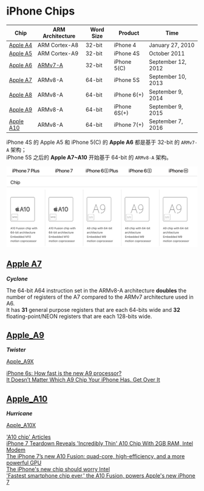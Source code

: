 # iPhone Chips

Chip             | ARM Architecture | Word Size | Product        | Time
-------------|-----------------------|--------------|--------------|------
[Apple A4](https://en.wikipedia.org/wiki/Apple_A4)   | ARM Cortex-A8      | 32-bit          | iPhone 4      | January 27, 2010
[Apple A5](https://en.wikipedia.org/wiki/Apple_A5)   | ARM Cortex-A9      | 32-bit          | iPhone 4S    | October 2011
[Apple A6](https://en.wikipedia.org/wiki/Apple_A6)   | [ARMv7-A](https://en.wikipedia.org/wiki/ARM_Cortex-A15_MPCore)                  | 32-bit          | iPhone 5(C) | September 12, 2012
[Apple A7](https://en.wikipedia.org/wiki/Apple_A7)    | ARMv8-A                  | 64-bit         | iPhone 5S     | September 10, 2013
[Apple A8](https://en.wikipedia.org/wiki/Apple_A8)   | ARMv8-A                  | 64-bit         | iPhone 6(+) | September 9, 2014
[Apple A9](https://en.wikipedia.org/wiki/Apple_A9)   | ARMv8-A                  | 64-bit         | iPhone 6S(+) | September 9, 2015
[Apple A10](https://en.wikipedia.org/wiki/Apple_A10) | ARMv8-A                  | 64-bit         | iPhone 7(+)  | September 7, 2016

iPhone 4S 的 Apple A5 和 iPhone 5(C) 的 **Apple A6** 都是基于 32-bit 的 `ARMv7-A` 架构；  
iPhone 5S 之后的 **Apple A7~A10** 开始基于 64-bit 的 `ARMv8-A` 架构。  

![iPhone-Chips](../images/Compare_iPhone_models-Chip.png)

## [Apple A7](https://en.wikipedia.org/wiki/Apple_A7)
***Cyclone***

The 64-bit A64 instruction set in the ARMv8-A architecture **doubles** the number of registers of the A7 compared to the ARMv7 architecture used in A6.  
It has **31** general purpose registers that are each 64-bits wide and **32** floating-point/NEON registers that are each 128-bits wide.

## [Apple_A9](https://en.wikipedia.org/wiki/Apple_A9)
***Twister***

[Apple_A9X](https://en.wikipedia.org/wiki/Apple_A9X)

[iPhone 6s: How fast is the new A9 processor?](http://bgr.com/2015/09/18/iphone-6s-a9-processor-specs/)  
[It Doesn’t Matter Which A9 Chip Your iPhone Has. Get Over It](https://www.wired.com/2015/10/iphone-6s-a9-battery-life/)

## [Apple_A10](https://en.wikipedia.org/wiki/Apple_A10)
***Hurricane***

[Apple_A10X](https://en.wikipedia.org/wiki/Apple_A10X)

['A10 chip' Articles](https://www.macrumors.com/roundup/a10-chip/)  
[iPhone 7 Teardown Reveals 'Incredibly Thin' A10 Chip With 2GB RAM, Intel Modem](https://www.macrumors.com/2016/09/16/iphone-7-chipworks-teardown/)  
[The iPhone 7’s new A10 Fusion: quad-core, high-efficiency, and a more powerful GPU](https://www.extremetech.com/computing/235140-apples-new-a10-fusion-quad-core-high-efficiency-and-a-more-powerful-gpu)  
[The iPhone's new chip should worry Intel](https://www.theverge.com/2016/9/16/12939310/iphone-7-a10-fusion-processor-apple-intel-future)  
['Fastest smartphone chip ever,' the A10 Fusion, powers Apple's new iPhone 7](https://www.macworld.com/article/3117593/apple-phone/fastest-smartphone-chip-ever-the-a10-fusion-powers-apples-new-iphone-7.html)